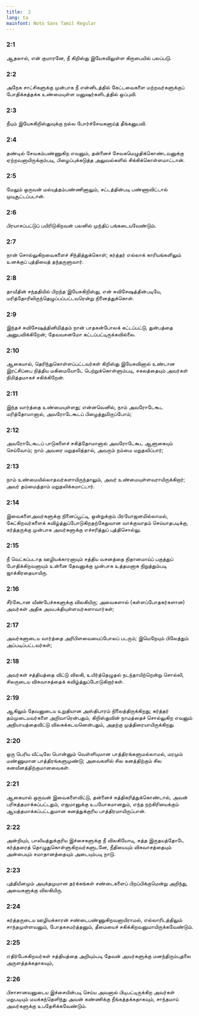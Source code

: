 ```yaml
---
title:  2
lang: ta
mainfont: Noto Sans Tamil Regular
---
```


###  2:1

ஆதலால், என் குமாரனே, நீ கிறிஸ்து இயேசுவிலுள்ள கிருபையில் பலப்படு.

###  2:2

அநேக சாட்சிகளுக்கு முன்பாக நீ என்னிடத்தில் கேட்டவைகளை மற்றவர்களுக்குப் போதிக்கத்தக்க உண்மையுள்ள மனுஷர்களிடத்தில் ஒப்புவி.

###  2:3

நீயும் இயேசுகிறிஸ்துவுக்கு நல்ல போர்ச்சேவகனாய்த் தீங்கனுபவி.

###  2:4

தண்டில் சேவகம்பண்ணுகிற எவனும், தன்னைச் சேவகமெழுதிக்கொண்டவனுக்கு ஏற்றவனாயிருக்கும்படி, பிழைப்புக்கடுத்த அலுவல்களில் சிக்கிக்கொள்ளமாட்டான்.

###  2:5

மேலும் ஒருவன் மல்யுத்தம்பண்ணினாலும், சட்டத்தின்படி பண்ணாவிட்டால் முடிசூட்டப்படான்.

###  2:6

பிரயாசப்பட்டுப் பயிரிடுகிறவன் பலனில் முந்திப் பங்கடையவேண்டும்.

###  2:7

நான் சொல்லுகிறவைகளைச் சிந்தித்துக்கொள்; கர்த்தர் எல்லாக் காரியங்களிலும் உனக்குப் புத்தியைத் தந்தருளுவார்.

###  2:8

தாவீதின் சந்ததியில் பிறந்த இயேசுகிறிஸ்து, என் சுவிசேஷத்தின்படியே, மரித்தோரிலிருந்தெழுப்பப்பட்டவரென்று நினைத்துக்கொள்.

###  2:9

இந்தச் சுவிசேஷத்தினிமித்தம் நான் பாதகன்போலக் கட்டப்பட்டு, துன்பத்தை அனுபவிக்கிறேன்; தேவவசனமோ கட்டப்பட்டிருக்கவில்லை.

###  2:10

ஆகையால், தெரிந்துகொள்ளப்பட்டவர்கள் கிறிஸ்து இயேசுவினால் உண்டான இரட்சிப்பை நித்திய மகிமையோடே பெற்றுக்கொள்ளும்படி, சகலத்தையும் அவர்கள் நிமித்தமாகச் சகிக்கிறேன்.

###  2:11

இந்த வார்த்தை உண்மையுள்ளது; என்னவெனில், நாம் அவரோடேகூட மரித்தோமானால், அவரோடேகூடப் பிழைத்துமிருப்போம்;

###  2:12

அவரோடேகூடப் பாடுகளைச் சகித்தோமானால் அவரோடேகூட ஆளுகையும் செய்வோம்; நாம் அவரை மறுதலித்தால், அவரும் நம்மை மறுதலிப்பார்;

###  2:13

நாம் உண்மையில்லாதவர்களாயிருந்தாலும், அவர் உண்மையுள்ளவராயிருக்கிறார்; அவர் தம்மைத்தாம் மறுதலிக்கமாட்டார்.

###  2:14

இவைகளைஅவர்களுக்கு நினைப்பூட்டி, ஒன்றுக்கும் பிரயோஜனமில்லாமல், கேட்கிறவர்களைக் கவிழ்த்துப்போடுகிறதற்கேதுவான வாக்குவாதம் செய்யாதபடிக்கு, கர்த்தருக்கு முன்பாக அவர்களுக்கு எச்சரித்துப் புத்திசொல்லு.

###  2:15

நீ வெட்கப்படாத ஊழியக்காரனாயும் சத்திய வசனத்தை நிதானமாய்ப் பகுத்துப் போதிக்கிறவனாயும் உன்னை தேவனுக்கு முன்பாக உத்தமனாக நிறுத்தும்படி ஜாக்கிரதையாயிரு.

###  2:16

சீர்கேடான வீண்பேச்சுகளுக்கு விலகியிரு; அவைகளால் (கள்ளப்போதகர்களான) அவர்கள் அதிக அவபக்தியுள்ளவர்களாவார்கள்;

###  2:17

அவர்களுடைய வார்த்தை அரிபிளவையைப்போலப் படரும்; இமெநேயும் பிலேத்தும் அப்படிப்பட்டவர்கள்;

###  2:18

அவர்கள் சத்தியத்தை விட்டு விலகி, உயிர்த்தெழுதல் நடந்தாயிற்றென்று சொல்லி, சிலருடைய விசுவாசத்தைக் கவிழ்த்துப்போடுகிறார்கள்.

###  2:19

ஆகிலும் தேவனுடைய உறுதியான அஸ்திபாரம் நிலைத்திருக்கிறது; கர்த்தர் தம்முடையவர்களை அறிவாரென்பதும், கிறிஸ்துவின் நாமத்தைச் சொல்லுகிற எவனும் அநியாயத்தைவிட்டு விலகக்கடவனென்பதும், அதற்கு முத்திரையாயிருக்கிறது.

###  2:20

ஒரு பெரிய வீட்டிலே பொன்னும் வெள்ளியுமான பாத்திரங்களுமல்லாமல், மரமும் மண்ணுமான பாத்திரங்களுமுண்டு; அவைகளில் சில கனத்திற்கும் சில கனவீனத்திற்குமானவைகள்.

###  2:21

ஆகையால் ஒருவன் இவைகளைவிட்டு, தன்னைச் சுத்திகரித்துக்கொண்டால், அவன் பரிசுத்தமாக்கப்பட்டதும், எஜமானுக்கு உபயோகமானதும், எந்த நற்கிரியைக்கும் ஆயத்தமாக்கப்பட்டதுமான கனத்துக்குரிய பாத்திரமாயிருப்பான்.

###  2:22

அன்றியும், பாலியத்துக்குரிய இச்சைகளுக்கு நீ விலகியோடி, சுத்த இருதயத்தோடே கர்த்தரைத் தொழுதுகொள்ளுகிறவர்களுடனே, நீதியையும் விசுவாசத்தையும் அன்பையும் சமாதானத்தையும் அடையும்படி நாடு.

###  2:23

புத்தியீனமும் அயுக்தமுமான தர்க்கங்கள் சண்டைகளைப் பிறப்பிக்குமென்று அறிந்து, அவைகளுக்கு விலகியிரு.

###  2:24

கர்த்தருடைய ஊழியக்காரன் சண்டைபண்ணுகிறவனாயிராமல், எல்லாரிடத்திலும் சாந்தமுள்ளவனும், போதகசமர்த்தனும், தீமையைச் சகிக்கிறவனுமாயிருக்கவேண்டும்.

###  2:25

எதிர்பேசுகிறவர்கள் சத்தியத்தை அறியும்படி தேவன் அவர்களுக்கு மனந்திரும்புதலை அருளத்தக்கதாகவும்,

###  2:26

பிசாசானவனுடைய இச்சையின்படி செய்ய அவனால் பிடிபட்டிருக்கிற அவர்கள் மறுபடியும் மயக்கந்தெளிந்து அவன் கண்ணிக்கு நீங்கத்தக்கதாகவும், சாந்தமாய் அவர்களுக்கு உபதேசிக்கவேண்டும்.

